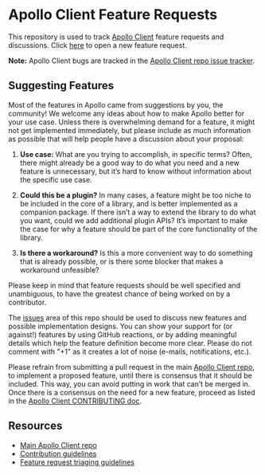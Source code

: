 # Apollo Client Feature Requests

This repository is used to track [Apollo Client](https://github.com/apollographql/apollo-client) feature requests and discussions. Click [here](https://github.com/apollo/apollo-feature-requests/issues/new) to open a new feature request.

**Note:** Apollo Client bugs are tracked in the [Apollo Client repo issue tracker](https://github.com/apollographql/apollo-client/issues).

## Suggesting Features

Most of the features in Apollo came from suggestions by you, the community! We welcome any ideas about how to make Apollo better for your use case. Unless there is overwhelming demand for a feature, it might not get implemented immediately, but please include as much information as possible that will help people have a discussion about your proposal:

1. **Use case:** What are you trying to accomplish, in specific terms? Often, there might already be a good way to do what you need and a new feature is unnecessary, but it’s hard to know without information about the specific use case.

2. **Could this be a plugin?** In many cases, a feature might be too niche to be included in the core of a library, and is better implemented as a companion package. If there isn’t a way to extend the library to do what you want, could we add additional plugin APIs? It’s important to make the case for why a feature should be part of the core functionality of the library.

3. **Is there a workaround?** Is this a more convenient way to do something that is already possible, or is there some blocker that makes a workaround unfeasible?

Please keep in mind that feature requests should be well specified and unambiguous, to have the greatest chance of being worked on by a contributor. 

The [issues](https://github.com/apollo/apollo-feature-requests/issues/) area of this repo should be used to discuss new features and possible implementation designs. You can show your support for (or against!) features by using GitHub reactions, or by adding meaningful details which help the feature definition become more clear. Please do not comment with "+1" as it creates a lot of noise (e-mails, notifications, etc.).

Please refrain from submitting a pull request in the main [Apollo Client repo](https://github.com/apollographql/apollo-client), to implement a proposed feature, until there is consensus that it should be included. This way, you can avoid putting in work that can’t be merged in. Once there is a consensus on the need for a new feature, proceed as listed in the [Apollo Client CONTRIBUTING doc](https://github.com/apollographql/apollo-client/blob/master/CONTRIBUTING.md#big-prs).

## Resources

- [Main Apollo Client repo](https://github.com/apollographql/apollo-client)
- [Contribution guidelines](https://github.com/apollographql/apollo-client/blob/master/CONTRIBUTING.md)
- [Feature request triaging guidelines](https://github.com/apollographql/apollo-client/blob/master/ISSUE_TRIAGE.md#feature-requests)

